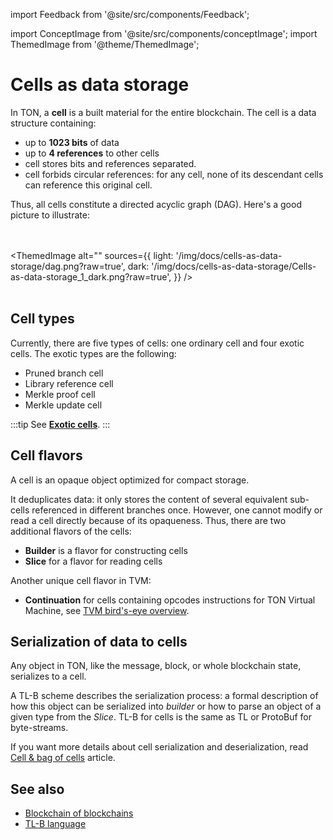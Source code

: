 import Feedback from '@site/src/components/Feedback';

import ConceptImage from '@site/src/components/conceptImage';
import ThemedImage from '@theme/ThemedImage';

# Cells as data storage

In TON, a **cell** is a built material for the entire blockchain. The cell is a data structure containing:

- up to **1023 bits**  of data
- up to **4 references** to other cells
- cell stores bits and references separated.
- cell forbids circular references: for any cell, none of its descendant cells can reference this original cell.

Thus, all cells constitute a directed acyclic graph (DAG). Here's a good picture to illustrate:

<br></br>
<ThemedImage
    alt=""
    sources={{
        light: '/img/docs/cells-as-data-storage/dag.png?raw=true',
        dark: '/img/docs/cells-as-data-storage/Cells-as-data-storage_1_dark.png?raw=true',
    }}
/>
<br></br>

## Cell types
Currently, there are five types of cells: one ordinary cell and four exotic cells.
The exotic types are the following:
* Pruned branch cell
* Library reference cell
* Merkle proof cell
* Merkle update cell

:::tip
See [**Exotic cells**](https://ton.org/tvm.pdf).
:::

## Cell flavors

A cell is an opaque object optimized for compact storage.

It deduplicates data: it only stores the content of several equivalent sub-cells referenced in different branches once. However, one cannot modify or read a cell directly because of its opaqueness. Thus, there are two additional flavors of the cells:
* **Builder** is a flavor for constructing cells
* **Slice** for a flavor for reading cells 

Another unique cell flavor in TVM:

* **Continuation**  for cells containing opcodes instructions for TON Virtual Machine, see [TVM bird's-eye overview](/v3/documentation/tvm/tvm-overview).

## Serialization of data to cells

Any object in TON, like the message, block, or whole blockchain state, serializes to a cell.

A TL-B scheme describes the serialization process: a formal description of how this object can be serialized into _builder_ or how to parse an object of a given type from the _Slice_.
TL-B for cells is the same as TL or ProtoBuf for byte-streams.

If you want more details about cell serialization and deserialization, read [Cell & bag of cells](/v3/documentation/data-formats/tlb/cell-boc) article.

## See also

- [Blockchain of blockchains](docs/v3/concepts/dive-into-ton/ton-blockchain/blockchain-of-blockchains/)
- [TL-B language](/v3/documentation/data-formats/tlb/tl-b-language)

<Feedback />

